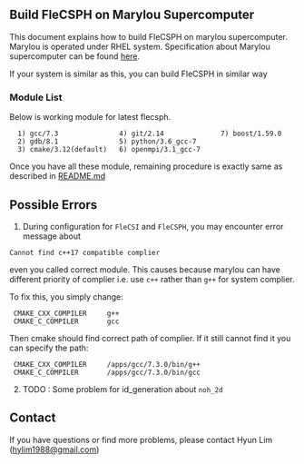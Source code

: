 ## Build FleCSPH on Marylou Supercomputer

This document explains how to build FleCSPH on marylou supercomputer. 
Marylou is operated under RHEL system. Specification about Marylou supercomputer 
can be found [here](https://marylou.byu.edu/documentation/resources).

If your system is similar as this, you can build FleCSPH in similar way


### Module List
Below is working module for latest flecsph. 
```
  1) gcc/7.3               4) git/2.14              7) boost/1.59.0
  2) gdb/8.1               5) python/3.6_gcc-7
  3) cmake/3.12(default)   6) openmpi/3.1_gcc-7
```
Once you have all these module, remaining procedure is exactly same as described in 
[README.md](https://github.com/laristra/flecsph/blob/master/README.md)

## Possible Errors

1. During configuration for `FleCSI` and `FleCSPH`, you may encounter error message about

  `Cannot find c++17 compatible complier` 

even you called correct module. This causes because
marylou can have different priority of complier i.e. use `c++` rather than `g++` for system
complier. 

To fix this, you simply change:
```
 CMAKE_CXX_COMPILER     g++
 CMAKE_C_COMPILER       gcc
```
Then cmake should find correct path of complier. If it still cannot find it you can specify 
the path:
```
 CMAKE_CXX_COMPILER     /apps/gcc/7.3.0/bin/g++
 CMAKE_C_COMPILER       /apps/gcc/7.3.0/bin/gcc
```
2. TODO : Some problem for id_generation about `noh_2d`

## Contact
If you have questions or find more problems, please contact Hyun Lim (hylim1988@gmail.com)
